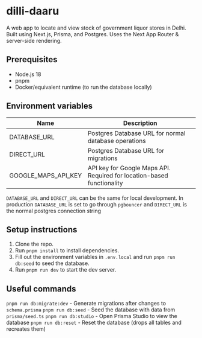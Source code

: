 # dilli-daaru

A web app to locate and view stock of government liquor stores in Delhi. Built using Next.js, Prisma, and Postgres. Uses the Next App Router & server-side rendering.



## Prerequisites

- Node.js 18
- pnpm
- Docker/equivalent runtime (to run the database locally)

## Environment variables

| Name         | Description                                     |
|--------------|-------------------------------------------------|
| DATABASE_URL | Postgres Database URL for normal database operations |
| DIRECT_URL   | Postgres Database URL for migrations            |
| GOOGLE_MAPS_API_KEY | API key for Google Maps API. Required for location-based functionality ||


`DATABASE_URL` and `DIRECT_URL` can be the same for local development. In production `DATABASE_URL` is set to go through `pgbouncer` and `DIRECT_URL` is the normal postgres connection string

## Setup instructions

1. Clone the repo.
2. Run `pnpm install` to install dependencies.
3. Fill out the environment variables in `.env.local` and run `pnpm run db:seed` to seed the database.
4. Run `pnpm run dev` to start the dev server.

## Useful commands

`pnpm run db:migrate:dev` - Generate migrations after changes to `schema.prisma`
`pnpm run db:seed` - Seed the database with data from `prisma/seed.ts`
`pnpm run db:studio` - Open Prisma Studio to view the database
`pnpm run db:reset` - Reset the database (drops all tables and recreates them)